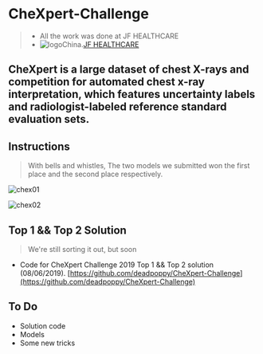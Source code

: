 # CheXpert-Challenge
> * All the work was done at JF HEALTHCARE
> * ![logo](https://github.com/deadpoppy/CheXpert-Challenge/blob/master/image/logo.png)China.[JF HEALTHCARE](http://www.jfhealthcare.com/#home)

**CheXpert is a large dataset of chest X-rays and competition for automated chest x-ray interpretation, which features uncertainty labels and radiologist-labeled reference standard evaluation sets.**
------------------
## Instructions
> With bells and whistles, The two models we submitted won the first place and the second place respectively.

![chex01](https://github.com/deadpoppy/CheXpert-Challenge/blob/master/image/chex000.png)

![chex02](https://github.com/deadpoppy/CheXpert-Challenge/blob/master/image/chex001.png)
## Top 1 && Top 2 Solution
> We're still sorting it out, but soon

* Code for CheXpert Challenge 2019 Top 1 && Top 2 solution (08/06/2019).
[https://github.com/deadpoppy/CheXpert-Challenge](https://github.com/deadpoppy/CheXpert-Challenge)

## To Do
* Solution code
* Models
* Some new tricks